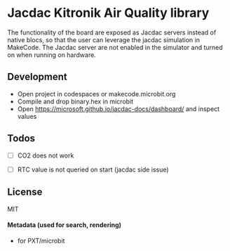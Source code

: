 # Jacdac Kitronik Air Quality library

The functionality of the board are exposed as Jacdac servers instead of native blocs, so that the user can leverage the jacdac simulation in MakeCode. The Jacdac server are not enabled in the simulator and turned on when running on hardware.

## Development

-   Open project in codespaces or makecode.microbit.org
-   Compile and drop binary.hex in microbit
-   Open https://microsoft.github.io/jacdac-docs/dashboard/ and inspect values

## Todos

-   [ ] CO2 does not work
-   [ ] RTC value is not queried on start (jacdac side issue)

  
## License

MIT

#### Metadata (used for search, rendering)

* for PXT/microbit
